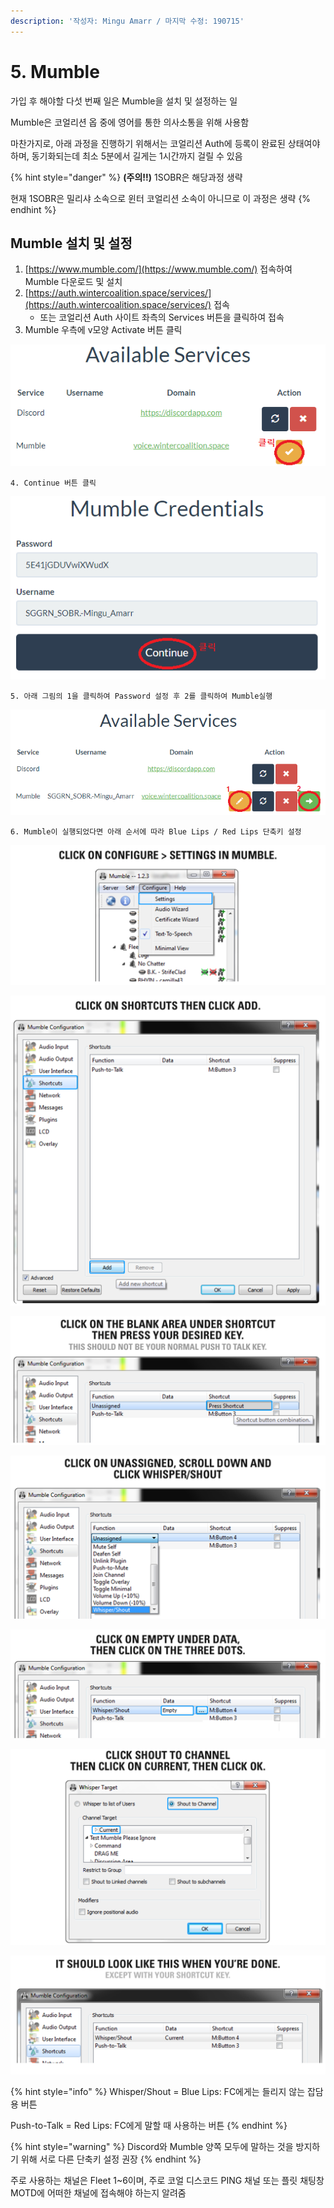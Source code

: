 ```yaml
---
description: '작성자: Mingu Amarr / 마지막 수정: 190715'
---
```


# 5. Mumble

가입 후 해야할 다섯 번째 일은 Mumble을 설치 및 설정하는 일

Mumble은 코얼리션 옵 중에 영어를 통한 의사소통을 위해 사용함

마찬가지로, 아래 과정을 진행하기 위해서는 코얼리션 Auth에 등록이 완료된 상태여야 하며, 동기화되는데 최소 5분에서 길게는 1시간까지 걸릴 수 있음

{% hint style="danger" %}
**\(주의!!\)** 1SOBR은 해당과정 생략

현재 1SOBR은 밀리샤 소속으로 윈터 코얼리션 소속이 아니므로 이 과정은 생략
{% endhint %}

## Mumble 설치 및 설정

1. [https://www.mumble.com/](https://www.mumble.com/) 접속하여 Mumble 다운로드 및 설치
2. [https://auth.wintercoalition.space/services/](https://auth.wintercoalition.space/services/) 접속
   * 또는 코얼리션 Auth 사이트 좌측의 Services 버튼을 클릭하여 접속
3. Mumble 우측에 v모양 Activate 버튼 클릭

![](../.gitbook/assets/image%20%2899%29.png)

    4. Continue 버튼 클릭

![](../.gitbook/assets/image%20%2826%29.png)

    5. 아래 그림의 1을 클릭하여 Password 설정 후 2를 클릭하여 Mumble실행

![](../.gitbook/assets/image%20%2816%29.png)

    6. Mumble이 실행되었다면 아래 순서에 따라 Blue Lips / Red Lips 단축키 설정

![](../.gitbook/assets/image%20%28103%29.png)

![](../.gitbook/assets/image%20%28121%29.png)

![](../.gitbook/assets/image%20%2867%29.png)

![](../.gitbook/assets/image%20%2884%29.png)

![](../.gitbook/assets/image%20%2842%29.png)

![](../.gitbook/assets/image%20%28123%29.png)

![](../.gitbook/assets/image%20%28116%29.png)

{% hint style="info" %}
Whisper/Shout = Blue Lips: FC에게는 들리지 않는 잡담용 버튼

Push-to-Talk = Red Lips: FC에게 말할 때 사용하는 버튼
{% endhint %}

{% hint style="warning" %}
Discord와 Mumble 양쪽 모두에 말하는 것을 방지하기 위해 서로 다른 단축키 설정 권장
{% endhint %}

주로 사용하는 채널은 Fleet 1~6이며, 주로 코얼 디스코드 PING 채널 또는 플릿 채팅창 MOTD에 어떠한 채널에 접속해야 하는지 알려줌

